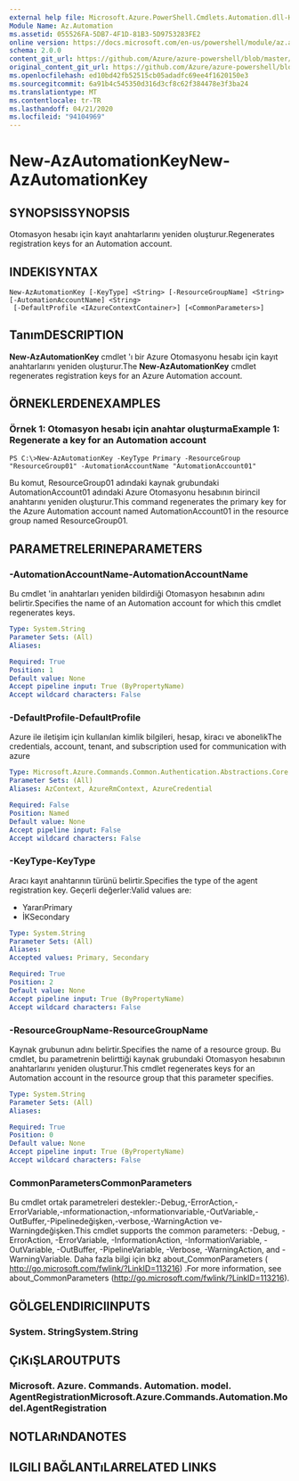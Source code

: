 ```yaml
---
external help file: Microsoft.Azure.PowerShell.Cmdlets.Automation.dll-Help.xml
Module Name: Az.Automation
ms.assetid: 055526FA-5DB7-4F1D-81B3-5D9753283FE2
online version: https://docs.microsoft.com/en-us/powershell/module/az.automation/new-azautomationkey
schema: 2.0.0
content_git_url: https://github.com/Azure/azure-powershell/blob/master/src/Automation/Automation/help/New-AzAutomationKey.md
original_content_git_url: https://github.com/Azure/azure-powershell/blob/master/src/Automation/Automation/help/New-AzAutomationKey.md
ms.openlocfilehash: ed10bd42fb52515cb05adadfc69ee4f1620150e3
ms.sourcegitcommit: 6a91b4c545350d316d3cf8c62f384478e3f3ba24
ms.translationtype: MT
ms.contentlocale: tr-TR
ms.lasthandoff: 04/21/2020
ms.locfileid: "94104969"
---
```

# <span data-ttu-id="e9eb3-101">New-AzAutomationKey</span><span class="sxs-lookup"><span data-stu-id="e9eb3-101">New-AzAutomationKey</span></span>

## <span data-ttu-id="e9eb3-102">SYNOPSIS</span><span class="sxs-lookup"><span data-stu-id="e9eb3-102">SYNOPSIS</span></span>
<span data-ttu-id="e9eb3-103">Otomasyon hesabı için kayıt anahtarlarını yeniden oluşturur.</span><span class="sxs-lookup"><span data-stu-id="e9eb3-103">Regenerates registration keys for an Automation account.</span></span>

## <span data-ttu-id="e9eb3-104">INDEKI</span><span class="sxs-lookup"><span data-stu-id="e9eb3-104">SYNTAX</span></span>

```
New-AzAutomationKey [-KeyType] <String> [-ResourceGroupName] <String> [-AutomationAccountName] <String>
 [-DefaultProfile <IAzureContextContainer>] [<CommonParameters>]
```

## <span data-ttu-id="e9eb3-105">Tanım</span><span class="sxs-lookup"><span data-stu-id="e9eb3-105">DESCRIPTION</span></span>
<span data-ttu-id="e9eb3-106">**New-AzAutomationKey** cmdlet 'ı bir Azure Otomasyonu hesabı için kayıt anahtarlarını yeniden oluşturur.</span><span class="sxs-lookup"><span data-stu-id="e9eb3-106">The **New-AzAutomationKey** cmdlet regenerates registration keys for an Azure Automation account.</span></span>

## <span data-ttu-id="e9eb3-107">ÖRNEKLERDEN</span><span class="sxs-lookup"><span data-stu-id="e9eb3-107">EXAMPLES</span></span>

### <span data-ttu-id="e9eb3-108">Örnek 1: Otomasyon hesabı için anahtar oluşturma</span><span class="sxs-lookup"><span data-stu-id="e9eb3-108">Example 1: Regenerate a key for an Automation account</span></span>
```
PS C:\>New-AzAutomationKey -KeyType Primary -ResourceGroup "ResourceGroup01" -AutomationAccountName "AutomationAccount01"
```

<span data-ttu-id="e9eb3-109">Bu komut, ResourceGroup01 adındaki kaynak grubundaki AutomationAccount01 adındaki Azure Otomasyonu hesabının birincil anahtarını yeniden oluşturur.</span><span class="sxs-lookup"><span data-stu-id="e9eb3-109">This command regenerates the primary key for the Azure Automation account named AutomationAccount01 in the resource group named ResourceGroup01.</span></span>

## <span data-ttu-id="e9eb3-110">PARAMETRELERINE</span><span class="sxs-lookup"><span data-stu-id="e9eb3-110">PARAMETERS</span></span>

### <span data-ttu-id="e9eb3-111">-AutomationAccountName</span><span class="sxs-lookup"><span data-stu-id="e9eb3-111">-AutomationAccountName</span></span>
<span data-ttu-id="e9eb3-112">Bu cmdlet 'in anahtarları yeniden bildirdiği Otomasyon hesabının adını belirtir.</span><span class="sxs-lookup"><span data-stu-id="e9eb3-112">Specifies the name of an Automation account for which this cmdlet regenerates keys.</span></span>

```yaml
Type: System.String
Parameter Sets: (All)
Aliases:

Required: True
Position: 1
Default value: None
Accept pipeline input: True (ByPropertyName)
Accept wildcard characters: False
```

### <span data-ttu-id="e9eb3-113">-DefaultProfile</span><span class="sxs-lookup"><span data-stu-id="e9eb3-113">-DefaultProfile</span></span>
<span data-ttu-id="e9eb3-114">Azure ile iletişim için kullanılan kimlik bilgileri, hesap, kiracı ve abonelik</span><span class="sxs-lookup"><span data-stu-id="e9eb3-114">The credentials, account, tenant, and subscription used for communication with azure</span></span>

```yaml
Type: Microsoft.Azure.Commands.Common.Authentication.Abstractions.Core.IAzureContextContainer
Parameter Sets: (All)
Aliases: AzContext, AzureRmContext, AzureCredential

Required: False
Position: Named
Default value: None
Accept pipeline input: False
Accept wildcard characters: False
```

### <span data-ttu-id="e9eb3-115">-KeyType</span><span class="sxs-lookup"><span data-stu-id="e9eb3-115">-KeyType</span></span>
<span data-ttu-id="e9eb3-116">Aracı kayıt anahtarının türünü belirtir.</span><span class="sxs-lookup"><span data-stu-id="e9eb3-116">Specifies the type of the agent registration key.</span></span>
<span data-ttu-id="e9eb3-117">Geçerli değerler:</span><span class="sxs-lookup"><span data-stu-id="e9eb3-117">Valid values are:</span></span> 
- <span data-ttu-id="e9eb3-118">Yararı</span><span class="sxs-lookup"><span data-stu-id="e9eb3-118">Primary</span></span> 
- <span data-ttu-id="e9eb3-119">İK</span><span class="sxs-lookup"><span data-stu-id="e9eb3-119">Secondary</span></span>

```yaml
Type: System.String
Parameter Sets: (All)
Aliases:
Accepted values: Primary, Secondary

Required: True
Position: 2
Default value: None
Accept pipeline input: True (ByPropertyName)
Accept wildcard characters: False
```

### <span data-ttu-id="e9eb3-120">-ResourceGroupName</span><span class="sxs-lookup"><span data-stu-id="e9eb3-120">-ResourceGroupName</span></span>
<span data-ttu-id="e9eb3-121">Kaynak grubunun adını belirtir.</span><span class="sxs-lookup"><span data-stu-id="e9eb3-121">Specifies the name of a resource group.</span></span>
<span data-ttu-id="e9eb3-122">Bu cmdlet, bu parametrenin belirttiği kaynak grubundaki Otomasyon hesabının anahtarlarını yeniden oluşturur.</span><span class="sxs-lookup"><span data-stu-id="e9eb3-122">This cmdlet regenerates keys for an Automation account in the resource group that this parameter specifies.</span></span>

```yaml
Type: System.String
Parameter Sets: (All)
Aliases:

Required: True
Position: 0
Default value: None
Accept pipeline input: True (ByPropertyName)
Accept wildcard characters: False
```

### <span data-ttu-id="e9eb3-123">CommonParameters</span><span class="sxs-lookup"><span data-stu-id="e9eb3-123">CommonParameters</span></span>
<span data-ttu-id="e9eb3-124">Bu cmdlet ortak parametreleri destekler:-Debug,-ErrorAction,-ErrorVariable,-ınformationaction,-ınformationvariable,-OutVariable,-OutBuffer,-Pipelinedeğişken,-verbose,-WarningAction ve-Warningdeğişken.</span><span class="sxs-lookup"><span data-stu-id="e9eb3-124">This cmdlet supports the common parameters: -Debug, -ErrorAction, -ErrorVariable, -InformationAction, -InformationVariable, -OutVariable, -OutBuffer, -PipelineVariable, -Verbose, -WarningAction, and -WarningVariable.</span></span> <span data-ttu-id="e9eb3-125">Daha fazla bilgi için bkz about_CommonParameters ( http://go.microsoft.com/fwlink/?LinkID=113216) .</span><span class="sxs-lookup"><span data-stu-id="e9eb3-125">For more information, see about_CommonParameters (http://go.microsoft.com/fwlink/?LinkID=113216).</span></span>

## <span data-ttu-id="e9eb3-126">GÖLGELENDIRICI</span><span class="sxs-lookup"><span data-stu-id="e9eb3-126">INPUTS</span></span>

### <span data-ttu-id="e9eb3-127">System. String</span><span class="sxs-lookup"><span data-stu-id="e9eb3-127">System.String</span></span>

## <span data-ttu-id="e9eb3-128">ÇıKıŞLAR</span><span class="sxs-lookup"><span data-stu-id="e9eb3-128">OUTPUTS</span></span>

### <span data-ttu-id="e9eb3-129">Microsoft. Azure. Commands. Automation. model. AgentRegistration</span><span class="sxs-lookup"><span data-stu-id="e9eb3-129">Microsoft.Azure.Commands.Automation.Model.AgentRegistration</span></span>

## <span data-ttu-id="e9eb3-130">NOTLARıNDA</span><span class="sxs-lookup"><span data-stu-id="e9eb3-130">NOTES</span></span>

## <span data-ttu-id="e9eb3-131">ILGILI BAĞLANTıLAR</span><span class="sxs-lookup"><span data-stu-id="e9eb3-131">RELATED LINKS</span></span>
